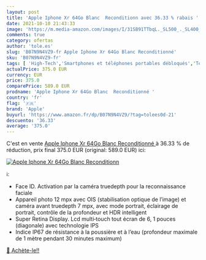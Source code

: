 ```yaml
---
layout: post
title: 'Apple Iphone Xr 64Go Blanc  Reconditionn avec 36.33 % rabais '
date: 2021-10-10 21:43:33
image: 'https://m.media-amazon.com/images/I/31SB91TTbqL._SL500_._SL400_.jpg'
comments: true
category: ofertas
author: 'tole.es'
slug: 'B07N9N4VZ9-fr Apple Iphone Xr 64Go Blanc Reconditionné'
sku: 'B07N9N4VZ9-fr'
tags: [ 'High-Tech','Smartphones et téléphones portables débloqués','Téléphones portables et accessoires','apple', ]
actualPrice: 375.0 EUR
currency: EUR
price: 375.0
comparePrice: 589.0 EUR
prodname: 'Apple Iphone Xr 64Go Blanc  Reconditionné '
country: 'fr'
flag: '🇫🇷'
brand: 'Apple'
buyurl: 'https://www.amazon.fr/dp/B07N9N4VZ9/?tag=tolees0d-21'
descuento: '36.33'
average: '375.0'
---
```


C'est en vente [Apple Iphone Xr 64Go Blanc  Reconditionné ](https://www.amazon.fr/dp/B07N9N4VZ9/?tag=tolees0d-21)  à  36.33 % de réduction, prix final  375.0 EUR (original: 589.0 EUR) ici:

[![Apple Iphone Xr 64Go Blanc  Reconditionn](https://m.media-amazon.com/images/I/31SB91TTbqL._SL500_._SL400_.jpg)](https://www.amazon.fr/dp/B07N9N4VZ9/?tag=tolees0d-21)

ℹ️:

- Face ID. Activation par la caméra truedepth pour la reconnaissance faciale
- Appareil photo 12 mpx avec OIS (stabilisation optique de l’image) et caméra avant truedepth 7 mpx, avec mode portrait, éclairage de portrait, contrôle de la profondeur et HDR intelligent
- Super Retina Display. Lcd multi‑touch tout écran de 6, 1 pouces (diagonale) avec technologie IPS
- Indice IP67 de résistance à la poussière et à l’eau (profondeur maximale de 1 mètre pendant 30 minutes maximum)

[🛒 Achète-le!!](https://www.amazon.fr/dp/B07N9N4VZ9/?tag=tolees0d-21)
